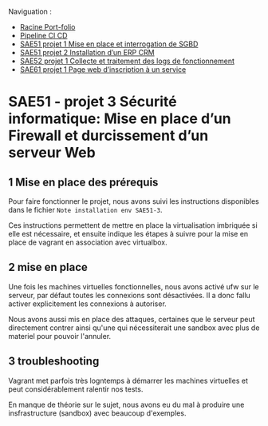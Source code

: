 Naviguation : 

* [Racine Port-folio](https://github.com/FabHaar/projets)
* [Pipeline CI CD](https://github.com/FabHaar/projets/tree/main/Pipeline%20CI%20CD)
* [SAE51 projet 1 Mise en place et interrogation de SGBD](https://github.com/FabHaar/projets/tree/main/SAE51%20projet%201%20Mise%20en%20place%20et%20interrogation%20de%20SGBD)
* [SAE51 projet 2 Installation d’un ERP CRM](https://github.com/FabHaar/projets/tree/main/SAE51%20projet%202%20Installation%20d%E2%80%99un%20ERPCRM)
* [SAE52 projet 1 Collecte et traitement des logs de fonctionnement](https://github.com/FabHaar/projets/tree/main/SAE52%20projet%201%20Collecte%20et%20traitement%20des%20logs%20de%20fonctionnement)
* [SAE61 projet 1 Page web d’inscription à un service](https://github.com/FabHaar/projets/tree/main/SAE61%20projet%201%20Page%20web%20d%E2%80%99inscription%20%C3%A0%20un%20service)

# SAE51 - projet 3 Sécurité informatique: Mise en place d’un Firewall et durcissement d’un serveur Web

## 1 Mise en place des prérequis

Pour faire fonctionner le projet, nous avons suivi les instructions disponibles dans le fichier `Note installation env SAE51-3`.

Ces instructions permettent de mettre en place la virtualisation imbriquée si elle est nécessaire, et ensuite indique les étapes à suivre pour la mise en place de vagrant en association avec virtualbox.

## 2 mise en place

Une fois les machines virtuelles fonctionnelles, nous avons activé ufw sur le serveur, par défaut toutes les connexions sont désactivées. Il a donc fallu activer explicitement les connexions à autoriser.

Nous avons aussi mis en place des attaques, certaines que le serveur peut directement contrer ainsi qu'une qui nécessiterait une sandbox avec plus de materiel pour pouvoir l'annuler.

## 3 troubleshooting

Vagrant met parfois très logntemps à démarrer les machines virtuelles et peut considérablement ralentir nos tests.

En manque de théorie sur le sujet, nous avons eu du mal à produire une insfrastructure (sandbox) avec beaucoup d'exemples.